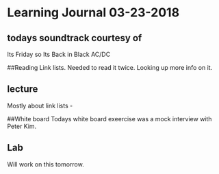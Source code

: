 # Learning Journal  03-23-2018

## todays soundtrack courtesy of
Its Friday so Its Back in Black AC/DC

##Reading
Link lists.  Needed to read it twice.  Looking up more info on it. 

## lecture
Mostly about link lists - 

##White board
Todays white board exeercise was a mock interview with Peter Kim. 

## Lab
Will work on this tomorrow.  